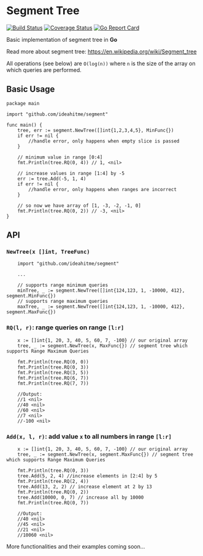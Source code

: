 # Segment Tree

[![Build Status](https://travis-ci.org/ideahitme/segment.svg?branch=master)](https://travis-ci.org/ideahitme/segment)
[![Coverage Status](https://coveralls.io/repos/github/ideahitme/segment/badge.svg?branch=master)](https://coveralls.io/github/ideahitme/segment?branch=master)
[![Go Report Card](https://goreportcard.com/badge/github.com/ideahitme/segment)](https://goreportcard.com/report/github.com/ideahitme/segment)

Basic implementation of segment tree in **Go**

Read more about segment tree: https://en.wikipedia.org/wiki/Segment_tree

All operations (see below) are `O(log(n))` where `n` is the size of the array on which queries are performed.

## Basic Usage

```
package main

import "github.com/ideahitme/segment"

func main() {
	tree, err := segment.NewTree([]int{1,2,3,4,5}, MinFunc{})
	if err != nil { 
		//handle error, only happens when empty slice is passed
	}

	// minimum value in range [0:4]
	fmt.Println(tree.RQ(0, 4)) // 1, <nil>

	// increase values in range [1:4] by -5
	err := tree.Add(-5, 1, 4)
	if err != nil { 
		//handle error, only happens when ranges are incorrect
	}

	// so now we have array of [1, -3, -2, -1, 0]
	fmt.Println(tree.RQ(0, 2)) // -3, <nil>
}

```

## API

### `NewTree(x []int, TreeFunc)`

```
	import "github.com/ideahitme/segment" 

	...

	// supports range minimum queries
	minTree, _ := segment.NewTree([]int{124,123, 1, -10000, 412}, segment.MinFunc{})
	// supports range maximum queries
	maxTree, _ := segment.NewTree([]int{124,123, 1, -10000, 412}, segment.MaxFunc{})

```

### `RQ(l, r)`: range queries on range `[l:r]`
```
	x := []int{1, 20, 3, 40, 5, 60, 7, -100} // our original array
	tree, _ := segment.NewTree(x, MaxFunc{}) // segment tree which supports Range Maximum Queries

	fmt.Println(tree.RQ(0, 0))
	fmt.Println(tree.RQ(0, 3))
	fmt.Println(tree.RQ(3, 5))
	fmt.Println(tree.RQ(6, 7))
	fmt.Println(tree.RQ(7, 7))

	//Output:
	//1 <nil>
	//40 <nil>
	//60 <nil>
	//7 <nil>
	//-100 <nil>
```

### `Add(x, l, r)`: add value `x` to all numbers in range `[l:r]`  

```
	x := []int{1, 20, 3, 40, 5, 60, 7, -100} // our original array
	tree, _ := segment.NewTree(x, segment.MaxFunc{}) // segment tree which supports Range Maximum Queries

	fmt.Println(tree.RQ(0, 3))
	tree.Add(5, 2, 4) //increase elements in [2:4] by 5
	fmt.Println(tree.RQ(2, 4))
	tree.Add(13, 2, 2) // increase element at 2 by 13
	fmt.Println(tree.RQ(0, 2))
	tree.Add(10000, 0, 7) // increase all by 10000
	fmt.Println(tree.RQ(0, 7))

	//Output:
	//40 <nil>
	//45 <nil>
	//21 <nil>
	//10060 <nil>

```

More functionalities and their examples coming soon...